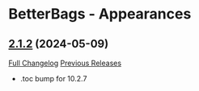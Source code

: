 # BetterBags - Appearances

## [2.1.2](https://github.com/AlexHaible/BetterBags-Appearances/tree/2.1.2) (2024-05-09)
[Full Changelog](https://github.com/AlexHaible/BetterBags-Appearances/compare/2.1.1...2.1.2) [Previous Releases](https://github.com/AlexHaible/BetterBags-Appearances/releases)

- .toc bump for 10.2.7  

